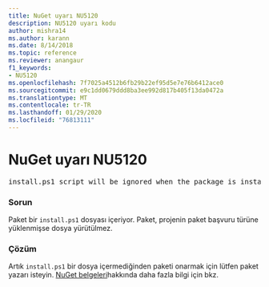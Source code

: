 ```yaml
---
title: NuGet uyarı NU5120
description: NU5120 uyarı kodu
author: mishra14
ms.author: karann
ms.date: 8/14/2018
ms.topic: reference
ms.reviewer: anangaur
f1_keywords:
- NU5120
ms.openlocfilehash: 7f7025a4512b6fb29b22ef95d5e7e76b6412ace0
ms.sourcegitcommit: e9c1dd0679ddd8ba3ee992d817b405f13da0472a
ms.translationtype: MT
ms.contentlocale: tr-TR
ms.lasthandoff: 01/29/2020
ms.locfileid: "76813111"
---
```

# <a name="nuget-warning-nu5120"></a>NuGet uyarı NU5120
<pre>install.ps1 script will be ignored when the package is installed after the migration.</pre>

### <a name="issue"></a>Sorun

Paket bir `install.ps1` dosyası içeriyor. Paket, projenin paket başvuru türüne yüklenmişse dosya yürütülmez.


### <a name="solution"></a>Çözüm

Artık `install.ps1` bir dosya içermediğinden paketi onarmak için lütfen paket yazarı isteyin. [NuGet belgeleri](../../consume-packages/migrate-packages-config-to-package-reference.md)hakkında daha fazla bilgi için bkz.

